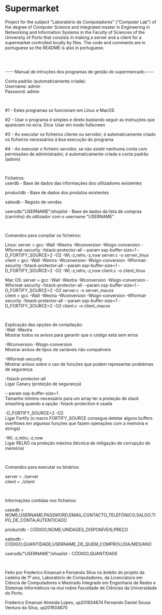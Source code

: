 # Supermarket
Project for the subject "Laboratório de Computadores" ("Computer Lab") of the degree of Computer Science and integrated master in Engineering in Networking and Information Systems in the Faculty of Sciences of the University of Porto that consists in making a server and a client for a supermarket controlled locally by files. The code and comments are in portuguese so the README is also in portuguese.

<br />
<br />

-----Manual de intruções dos programas de gestão do supermercado----- <br />

Conta padrão (automaticamente criada): <br />
Username: admin <br />
Password: admin <br />

<br />

#1 - Estes programas só funcionam em Linux e MacOS

#2 - Usar o programa é simples e direto bastando seguir as instruções que aparecem no ecra.
Dica: Usar em modo fullscreen

#3 - Ao executar os ficheiros cliente ou servidor, é automaticamente criado os ficheiros 
necessários à boa execução do programa

#4 - Ao executar o ficheiro servidor, se não existir nenhuma conta com permissões de administrador, 
é automaticamente criada a conta padrão (admin)

<br />

Ficheiros: <br />
userdb - Base de dados das informações dos utilizadores existentes

productdb - Base de dados dos produtos existentes

salesdb - Registo de vendas

usersdb/"USERNAME"/shoplist - Base de dados da lista de compras (carrinho) do utilizador 
com o username "USERNAME"

<br />

Comandos para compilar os ficheiros:

Linux:
server = gcc -Wall -Wextra -Wconversion -Wsign-conversion -Wformat-security -fstack-protector-all --param ssp-buffer-size=1 -D_FORTIFY_SOURCE=2 -O2 -Wl,-z,relro,-z,now server.c -o server_linux <br />
client = gcc -Wall -Wextra -Wconversion -Wsign-conversion -Wformat-security -fstack-protector-all --param ssp-buffer-size=1 -D_FORTIFY_SOURCE=2 -O2 -Wl,-z,relro,-z,now client.c -o client_linux <br />

Mac OS:
server = gcc -Wall -Wextra -Wconversion -Wsign-conversion -Wformat-security -fstack-protector-all --param ssp-buffer-size=1 -D_FORTIFY_SOURCE=2 -O2 server.c -o server_macos <br />
client = gcc -Wall -Wextra -Wconversion -Wsign-conversion -Wformat-security -fstack-protector-all --param ssp-buffer-size=1 -D_FORTIFY_SOURCE=2 -O2 client.c -o client_macos <br />

<br />

Explicação das opções de compilação: <br />
-Wall -Wextra <br />
Mostrar todos os avisos para garantir que o código está sem erros <br />

-Wconversion -Wsign-conversion <br />
Mostrar avisos de tipos de variáveis não compativeis <br />

-Wformat-security <br />
Mostrar avisos sobre o uso de funções que podem representar problemas de segurança <br />

-fstack-protector-all <br />
Ligar Canary (proteção de segurança) <br />

--param ssp-buffer-size=1 <br />
Tamanho mínimo necessário para um array ter a proteção de stack smashing quando a opção -fstack-protection é usada <br />

-D_FORTIFY_SOURCE=2 -O2 <br />
Ligar Fortify (o macro FORTIFY_SOURCE consegue detetar alguns buffers overflows em algumas funções que fazem operações com a memória e strings) <br />

-Wl,-z,relro,-z,now <br />
Ligar RELRO na proteção máxima (técnica de mitigação de corrupção de memória) <br />

 <br />

Comandos para executar os binários:

server = ./server <br />
client = ./client <br />

 <br />

Informações contidas nos ficheiros:

usesdb = NOME;USERNAME;PASSWORD;EMAIL;CONTACTO_TELEFÓNICO;SALDO;TIPO_DE_CONTA;AUTENTICADO

productdb - CÓDIGO;NOME;UNIDADES_DISPONÍVEIS;PREÇO

salesdb - CÓDIGO;QUANTIDADE;USERNAME_DE_QUEM_COMPROU;DIA/MES/ANO

usersdb/"USERNAME"/shoplist - CÓDIGO;QUANTIDADE

 <br />

Feito por Frederico Emanuel e Fernando Silva no âmbito do projeto da cadeira de 1º ano, Laboratório de Computadores, da Licenciatura em Ciência de Computadores e Mestrado Integrado em Engenharia de Redes e Sistemas Informáticos na mui nobre Faculdade de Ciências da Universidade do Porto.

Frederico Emanuel Almeida Lopes, up201604674
Fernando Daniel Sousa Ventura da Silva, up201604670
